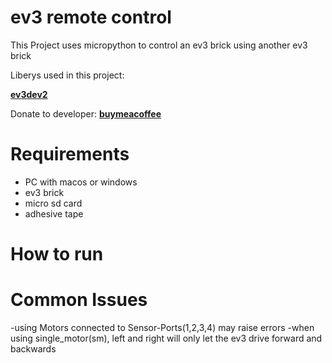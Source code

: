 # ev3 remote control

This Project uses micropython to control an ev3 brick using another ev3 brick


Liberys used in this project:

<strong><a href="https://pypi.org/project/python-ev3dev2/">ev3dev2</a></strong>

Donate to developer: <strong><a href="https://www.buymeacoffee.com/Hacktivator">buymeacoffee</a></strong>

# Requirements

- PC with macos or windows
- ev3 brick
- micro sd card
- adhesive tape

# How to run


# Common Issues

-using Motors connected to Sensor-Ports(1,2,3,4) may raise errors
-when using single_motor(sm), left and right will only let the ev3 drive forward and backwards
